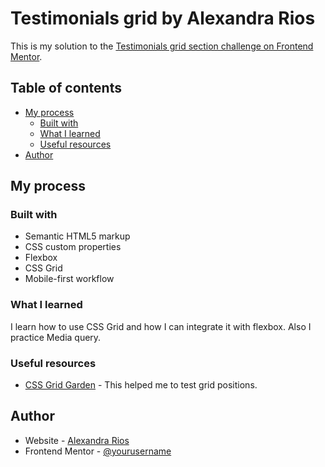 # Testimonials grid by Alexandra Rios

This is my solution to the [Testimonials grid section challenge on Frontend Mentor](https://www.frontendmentor.io/challenges/testimonials-grid-section-Nnw6J7Un7).

## Table of contents

- [My process](#my-process)
  - [Built with](#built-with)
  - [What I learned](#what-i-learned)
  - [Useful resources](#useful-resources)
- [Author](#author)


## My process

### Built with

- Semantic HTML5 markup
- CSS custom properties
- Flexbox
- CSS Grid
- Mobile-first workflow


### What I learned

I learn how to use CSS Grid and how I can integrate it with flexbox. Also I practice Media query.

### Useful resources

- [CSS Grid Garden](https://cssgridgarden.com/#es) - This helped me to test grid positions.

## Author

- Website - [Alexandra Rios](https://www.linkedin.com/in/alexandrarioscastro/)
- Frontend Mentor - [@yourusername](https://www.frontendmentor.io/profile/yourusername)